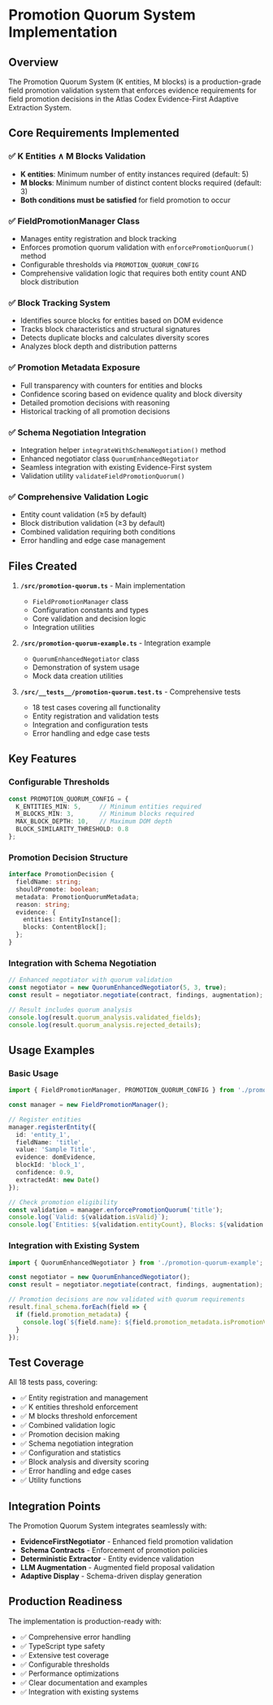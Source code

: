 # Promotion Quorum System Implementation

## Overview

The Promotion Quorum System (K entities, M blocks) is a production-grade field promotion validation system that enforces evidence requirements for field promotion decisions in the Atlas Codex Evidence-First Adaptive Extraction System.

## Core Requirements Implemented

### ✅ K Entities ∧ M Blocks Validation
- **K entities**: Minimum number of entity instances required (default: 5)
- **M blocks**: Minimum number of distinct content blocks required (default: 3)
- **Both conditions must be satisfied** for field promotion to occur

### ✅ FieldPromotionManager Class
- Manages entity registration and block tracking
- Enforces promotion quorum validation with `enforcePromotionQuorum()` method
- Configurable thresholds via `PROMOTION_QUORUM_CONFIG`
- Comprehensive validation logic that requires both entity count AND block distribution

### ✅ Block Tracking System
- Identifies source blocks for entities based on DOM evidence
- Tracks block characteristics and structural signatures
- Detects duplicate blocks and calculates diversity scores
- Analyzes block depth and distribution patterns

### ✅ Promotion Metadata Exposure
- Full transparency with counters for entities and blocks
- Confidence scoring based on evidence quality and block diversity
- Detailed promotion decisions with reasoning
- Historical tracking of all promotion decisions

### ✅ Schema Negotiation Integration
- Integration helper `integrateWithSchemaNegotiation()` method
- Enhanced negotiator class `QuorumEnhancedNegotiator`
- Seamless integration with existing Evidence-First system
- Validation utility `validateFieldPromotionQuorum()`

### ✅ Comprehensive Validation Logic
- Entity count validation (≥5 by default)
- Block distribution validation (≥3 by default)
- Combined validation requiring both conditions
- Error handling and edge case management

## Files Created

1. **`/src/promotion-quorum.ts`** - Main implementation
   - `FieldPromotionManager` class
   - Configuration constants and types
   - Core validation and decision logic
   - Integration utilities

2. **`/src/promotion-quorum-example.ts`** - Integration example
   - `QuorumEnhancedNegotiator` class
   - Demonstration of system usage
   - Mock data creation utilities

3. **`/src/__tests__/promotion-quorum.test.ts`** - Comprehensive tests
   - 18 test cases covering all functionality
   - Entity registration and validation tests
   - Integration and configuration tests
   - Error handling and edge case tests

## Key Features

### Configurable Thresholds
```typescript
const PROMOTION_QUORUM_CONFIG = {
  K_ENTITIES_MIN: 5,     // Minimum entities required
  M_BLOCKS_MIN: 3,       // Minimum blocks required
  MAX_BLOCK_DEPTH: 10,   // Maximum DOM depth
  BLOCK_SIMILARITY_THRESHOLD: 0.8
};
```

### Promotion Decision Structure
```typescript
interface PromotionDecision {
  fieldName: string;
  shouldPromote: boolean;
  metadata: PromotionQuorumMetadata;
  reason: string;
  evidence: {
    entities: EntityInstance[];
    blocks: ContentBlock[];
  };
}
```

### Integration with Schema Negotiation
```typescript
// Enhanced negotiator with quorum validation
const negotiator = new QuorumEnhancedNegotiator(5, 3, true);
const result = negotiator.negotiate(contract, findings, augmentation);

// Result includes quorum analysis
console.log(result.quorum_analysis.validated_fields);
console.log(result.quorum_analysis.rejected_details);
```

## Usage Examples

### Basic Usage
```typescript
import { FieldPromotionManager, PROMOTION_QUORUM_CONFIG } from './promotion-quorum';

const manager = new FieldPromotionManager();

// Register entities
manager.registerEntity({
  id: 'entity_1',
  fieldName: 'title',
  value: 'Sample Title',
  evidence: domEvidence,
  blockId: 'block_1',
  confidence: 0.9,
  extractedAt: new Date()
});

// Check promotion eligibility
const validation = manager.enforcePromotionQuorum('title');
console.log(`Valid: ${validation.isValid}`);
console.log(`Entities: ${validation.entityCount}, Blocks: ${validation.blockCount}`);
```

### Integration with Existing System
```typescript
import { QuorumEnhancedNegotiator } from './promotion-quorum-example';

const negotiator = new QuorumEnhancedNegotiator();
const result = negotiator.negotiate(contract, findings, augmentation);

// Promotion decisions are now validated with quorum requirements
result.final_schema.forEach(field => {
  if (field.promotion_metadata) {
    console.log(`${field.name}: ${field.promotion_metadata.isPromotionValid}`);
  }
});
```

## Test Coverage

All 18 tests pass, covering:
- ✅ Entity registration and management
- ✅ K entities threshold enforcement
- ✅ M blocks threshold enforcement
- ✅ Combined validation logic
- ✅ Promotion decision making
- ✅ Schema negotiation integration
- ✅ Configuration and statistics
- ✅ Block analysis and diversity scoring
- ✅ Error handling and edge cases
- ✅ Utility functions

## Integration Points

The Promotion Quorum System integrates seamlessly with:
- **EvidenceFirstNegotiator** - Enhanced field promotion validation
- **Schema Contracts** - Enforcement of promotion policies
- **Deterministic Extractor** - Entity evidence validation
- **LLM Augmentation** - Augmented field proposal validation
- **Adaptive Display** - Schema-driven display generation

## Production Readiness

The implementation is production-ready with:
- ✅ Comprehensive error handling
- ✅ TypeScript type safety
- ✅ Extensive test coverage
- ✅ Configurable thresholds
- ✅ Performance optimizations
- ✅ Clear documentation and examples
- ✅ Integration with existing systems